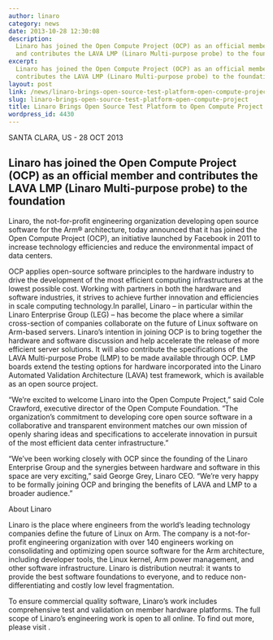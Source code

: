 ```yaml
---
author: linaro
category: news
date: 2013-10-28 12:30:08
description:
  Linaro has joined the Open Compute Project (OCP) as an official member
  and contributes the LAVA LMP (Linaro Multi-purpose probe) to the foundation
excerpt:
  Linaro has joined the Open Compute Project (OCP) as an official member and
  contributes the LAVA LMP (Linaro Multi-purpose probe) to the foundation
layout: post
link: /news/linaro-brings-open-source-test-platform-open-compute-project/
slug: linaro-brings-open-source-test-platform-open-compute-project
title: Linaro Brings Open Source Test Platform to Open Compute Project
wordpress_id: 4430
---
```


SANTA CLARA, US - 28 OCT 2013

## Linaro has joined the Open Compute Project (OCP) as an official member and contributes the LAVA LMP (Linaro Multi-purpose probe) to the foundation

Linaro, the not-for-profit engineering organization developing open source software for the Arm® architecture, today announced that it has joined the Open Compute Project (OCP), an initiative launched by Facebook in 2011 to increase technology efficiencies and reduce the environmental impact of data centers.

OCP applies open-source software principles to the hardware industry to drive the development of the most efficient computing infrastructures at the lowest possible cost. Working with partners in both the hardware and software industries, it strives to achieve further innovation and efficiencies in scale computing technology.In parallel, Linaro – in particular within the Linaro Enterprise Group (LEG) – has become the place where a similar cross-section of companies collaborate on the future of Linux software on Arm-based servers. Linaro’s intention in joining OCP is to bring together the hardware and software discussion and help accelerate the release of more efficient server solutions. It will also contribute the specifications of the LAVA Multi-purpose Probe (LMP) to be made available through OCP. LMP boards extend the testing options for hardware incorporated into the Linaro Automated Validation Architecture (LAVA) test framework, which is available as an open source project.

“We’re excited to welcome Linaro into the Open Compute Project,” said Cole Crawford, executive director of the Open Compute Foundation. “The organization’s commitment to developing core open source software in a collaborative and transparent environment matches our own mission of openly sharing ideas and specifications to accelerate innovation in pursuit of the most efficient data center infrastructure.”

“We’ve been working closely with OCP since the founding of the Linaro Enterprise Group and the synergies between hardware and software in this space are very exciting,” said George Grey, Linaro CEO. “We’re very happy to be formally joining OCP and bringing the benefits of LAVA and LMP to a broader audience.”

About Linaro

Linaro is the place where engineers from the world’s leading technology companies define the future of Linux on Arm. The company is a not-for-profit engineering organization with over 140 engineers working on consolidating and optimizing open source software for the Arm architecture, including developer tools, the Linux kernel, Arm power management, and other software infrastructure. Linaro is distribution neutral: it wants to provide the best software foundations to everyone, and to reduce non-differentiating and costly low level fragmentation.

To ensure commercial quality software, Linaro’s work includes comprehensive test and validation on member hardware platforms. The full scope of Linaro’s engineering work is open to all online. To find out more, please visit .
